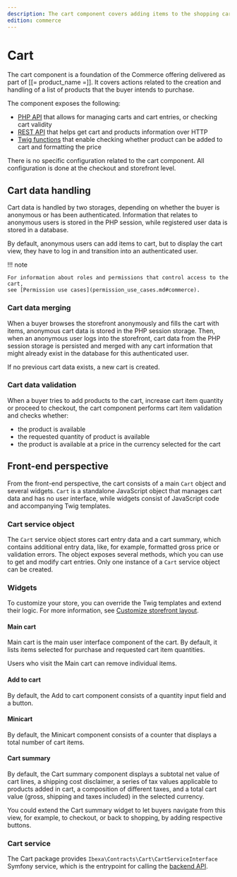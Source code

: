 ```yaml
---
description: The cart component covers adding items to the shopping cart, as well as previewing and modifying the cart information.
edition: commerce
---
```


# Cart

The cart component is a foundation of the Commerce offering delivered as part 
of [[= product_name =]].
It covers actions related to the creation and handling of a list of products 
that the buyer intends to purchase.

The component exposes the following:

- [PHP API](cart_api.md) that allows for managing carts and cart entries, or checking cart validity
- [REST API](../../api/rest_api/rest_api_reference/rest_api_reference.html#managing-ecommerce-carts) that helps get cart and products information over HTTP
- [Twig functions](cart_twig_functions.md) that enable checking whether product can be added to cart and formatting the price

There is no specific configuration related to the cart component.
All configuration is done at the checkout and storefront level.

## Cart data handling

Cart data is handled by two storages, depending on whether the buyer is anonymous 
or has been authenticated.
Information that relates to anonymous users is stored in the PHP session, while 
registered user data is stored in a database.

By default, anonymous users can add items to cart, but to display the cart view, 
they have to log in and transition into an authenticated user.

!!! note 

    For information about roles and permissions that control access to the cart, 
    see [Permission use cases](permission_use_cases.md#commerce).

### Cart data merging

When a buyer browses the storefront anonymously and fills the cart with items, 
anonymous cart data is stored in the PHP session storage.
Then, when an anonymous user logs into the storefront, cart data from the PHP session 
storage is persisted and merged with any cart information that might already exist in the database for this authenticated user.

If no previous cart data exists, a new cart is created.

### Cart data validation

When a buyer tries to add products to the cart, increase cart item quantity or proceed to checkout, the cart component performs cart item validation and checks whether:

- the product is available 
- the requested quantity of product is available 
- the product is available at a price in the currency selected for the cart 

## Front-end perspective

From the front-end perspective, the cart consists of a main `Cart` object 
and several widgets.
`Cart` is a standalone JavaScript object that manages cart data and has no user interface, 
while widgets consist of JavaScript code and accompanying Twig templates.

### Cart service object

The `Cart` service object stores cart entry data and a cart summary, which contains additional entry data, like, for example, formatted gross price or validation errors.
The object exposes several methods, which you can use to get and modify cart entries.
Only one instance of a `Cart` service object can be created.

### Widgets

To customize your store, you can override the Twig templates and extend their logic.
For more information, see [Customize storefront layout](customize_storefront_layout.md).

#### Main cart

Main cart is the main user interface component of the cart.
By default, it lists items selected for purchase and requested cart item quantities. 

Users who visit the Main cart can remove individual items.

#### Add to cart

By default, the Add to cart component consists of a quantity input field and a button.

#### Minicart

By default, the Minicart component consists of a counter that displays a total number of cart items.

#### Cart summary 

By default, the Cart summary component displays a subtotal net value of cart lines, 
a shipping cost disclaimer, a series of tax values applicable to products 
added in cart, a composition of different taxes, and a total cart value (gross, shipping 
and taxes included) in the selected currency.

You could extend the Cart summary widget to let buyers navigate from this view, 
for example, to checkout, or back to shopping, by adding respective buttons.

### Cart service 

The Cart package provides `Ibexa\Contracts\Cart\CartServiceInterface` Symfony service, 
which is the entrypoint for calling the [backend API](cart_api.md).
